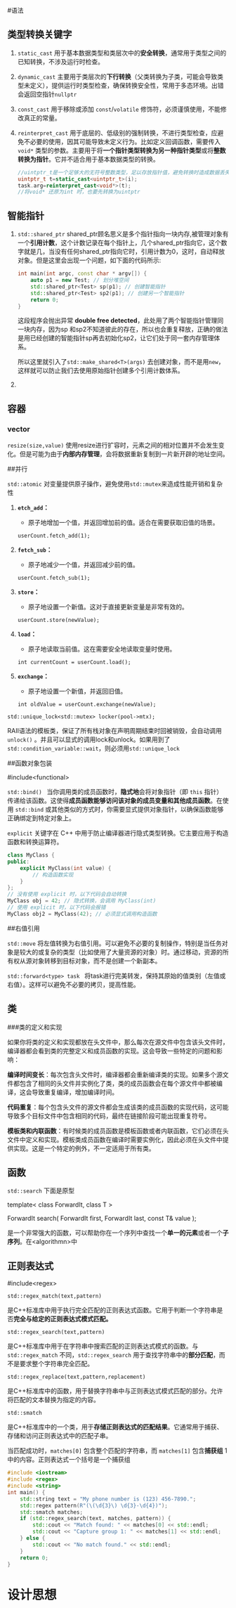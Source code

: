 #语法

## 类型转换关键字

1. `static_cast`  用于基本数据类型和类层次中的**安全转换**，通常用于类型之间的已知转换，不涉及运行时检查。

2. `dynamic_cast` 主要用于类层次的**下行转换**（父类转换为子类，可能会导致类型未定义），提供运行时类型检查，确保转换安全性，常用于多态环境。出错会返回空指针`nullptr`

3. `const_cast` 用于移除或添加 `const`/`volatile` 修饰符，必须谨慎使用，不能修改真正的常量。

4. `reinterpret_cast` 用于底层的、低级别的强制转换，不进行类型检查，应避免不必要的使用，因其可能导致未定义行为。比如定义回调函数，需要传入`void*` 类型的参数。主要用于将**一个指针类型转换为另一种指针类型**或将**整数转换为指针**。它并不适合用于基本数据类型的转换。

   ```c++
   //uintptr_t是一个足够大的无符号整数类型，足以存放指针值，避免转换时造成数据丢失
   uintptr_t t=static_cast<uintptr_t>(i);
   task.arg=reinterpret_cast<void*>(t);
   //将void* 还原为int 时，也要先转换为uintptr
   ```



## 智能指针

1. `std::shared_ptr`  shared_ptr顾名思义是多个指针指向一块内存,被管理对象有一个**引用计数**，这个计数记录在每个指针上，几个shared_ptr指向它，这个数字就是几，当没有任何shared_ptr指向它时，引用计数为0，这时，自动释放对象。但是这里会出现一个问题，如下面的代码所示:

   ```c++
   int main(int argc, const char * argv[]) {
       auto p1 = new Test; // 划分堆空间
       std::shared_ptr<Test> sp(p1); // 创建智能指针
       std::shared_ptr<Test> sp2(p1); // 创建另一个智能指针
       return 0;
   }
   ```

   这段程序会抛出异常 **double free detected**，此处用了两个智能指针管理同一块内存，因为sp 和sp2不知道彼此的存在，所以也会重复释放，正确的做法是用已经创建的智能指针sp再去初始化sp2，让它们处于同一套内存管理体系。

   所以这里就引入了`std::make_shared<T>(args)` 去创建对象，而不是用`new`，这样就可以防止我们去使用原始指针创建多个引用计数体系。

2. 





## 容器

### vector

`resize(size,value)`  使用resize进行扩容时，元素之间的相对位置并不会发生变化。但是可能为由于**内部内存管理**，会将数据重新复制到一片新开辟的地址空间。



##并行

`std::atomic`  对变量提供原子操作，避免使用`std::mutex`来造成性能开销和复杂性

1. **`etch_add`：**

   - 原子地增加一个值，并返回增加前的值。适合在需要获取旧值的场景。

   ```
   userCount.fetch_add(1);
   ```

2. **`fetch_sub`：**

   - 原子地减少一个值，并返回减少前的值。

   ```
   userCount.fetch_sub(1);
   ```

3. **`store`：**

   - 原子地设置一个新值。这对于直接更新变量是非常有效的。

   ```
   userCount.store(newValue);
   ```

4. **`load`：**

   - 原子地读取当前值。这在需要安全地读取变量时使用。

   ```
   int currentCount = userCount.load();
   ```

5. **`exchange`：**

   - 原子地设置一个新值，并返回旧值。

   ```
   int oldValue = userCount.exchange(newValue);
   ```



`std::unique_lock<std::mutex> locker(pool->mtx);`   

RAII语法的模板类，保证了所有栈对象在声明周期结束时回被销毁，会自动调用`unlock()` 。并且可以显式的调用lock和unlock。如果用到了`std::condition_variable::wait`，则必须用`std::unique_lock`

##函数对象包装

\#include\<functional\>

`std::bind() `  当你调用类的成员函数时，**隐式地**会将对象指针（即 `this` 指针）传递给该函数。这使得**成员函数能够访问该对象的成员变量和其他成员函数**。在使用 `std::bind` 或其他类似的方式时，你需要显式提供对象指针，以确保函数能够正确绑定到特定对象上。



`explicit` 关键字在 C++ 中用于防止编译器进行隐式类型转换。它主要应用于构造函数和转换运算符。

```c++
class MyClass {
public:
    explicit MyClass(int value) {
        // 构造函数实现
    }
};
// 没有使用 explicit 时，以下代码会自动转换
MyClass obj = 42; // 隐式转换，会调用 MyClass(int)
// 使用 explicit 时，以下代码会报错
MyClass obj2 = MyClass(42); // 必须显式调用构造函数
```



##右值引用

`std::move` 将左值转换为右值引用。可以避免不必要的复制操作，特别是当任务对象是较大的或复杂的类型（比如使用了大量资源的对象）时。通过移动，资源的所有权从源对象转移到目标对象，而不是创建一个新副本。

`std::forward<type> task ` 将task进行完美转发，保持其原始的值类别（左值或右值）。这样可以避免不必要的拷贝，提高性能。



## 类

###类的定义和实现

如果你将类的定义和实现都放在头文件中，那么每次在源文件中包含该头文件时，编译器都会看到类的完整定义和成员函数的实现。这会导致一些特定的问题和影响：

**编译时间变长**：每次包含头文件时，编译器都会重新编译类的实现。如果多个源文件都包含了相同的头文件并实例化了类，类的成员函数会在每个源文件中都被编译，这会导致重复编译，增加编译时间。

**代码重复**：每个包含头文件的源文件都会生成该类的成员函数的实现代码，这可能导致多个目标文件中包含相同的代码，最终在链接阶段可能出现重复符号。

**模板类和内联函数**：有时候类的成员函数是模板函数或者内联函数，它们必须在头文件中定义和实现。模板类成员函数在编译时需要实例化，因此必须在头文件中提供实现。这是一个特定的例外，不一定适用于所有类。



## 函数

`std::search`  下面是原型

template< class ForwardIt, class T >

 ForwardIt search( ForwardIt first, ForwardIt last, const T& value );

是一个非常强大的函数，可以帮助你在一个序列中查找一个**单一的元素**或者一个**子序列**。在\<algorithmn\>中



## 正则表达式

\#include\<regex\>

`std::regex_match(text,pattern)`

 是C++标准库中用于执行完全匹配的正则表达式函数。它用于判断一个字符串是否**完全与给定的正则表达式模式匹配。**

`std::regex_search(text,pattern)` 

是C++标准库中用于在字符串中搜索匹配的正则表达式模式的函数。与 `std::regex_match` 不同，`std::regex_search` 用于查找字符串中的**部分匹配**，而不是要求整个字符串完全匹配。

`std::regex_replace(text,pattern,replacement)` 

是C++标准库中的函数，用于替换字符串中与正则表达式模式匹配的部分。允许将匹配的文本替换为指定的内容。

`std::smatch` 

是C++标准库中的一个类，用于**存储正则表达式的匹配结果**。它通常用于捕获、存储和访问正则表达式中的匹配子串。

当匹配成功时，`matches[0]` 包含整个匹配的字符串，而 `matches[1]` 包含**捕获组** 1 中的内容。正则表达式一个括号是一个捕获组

```c++
#include <iostream>
#include <regex>
#include <string>
int main() {
    std::string text = "My phone number is (123) 456-7890.";
    std::regex pattern(R"(\(\d{3}\) \d{3}-\d{4})");
    std::smatch matches;
    if (std::regex_search(text, matches, pattern)) {
        std::cout << "Match found: " << matches[0] << std::endl;
        std::cout << "Capture group 1: " << matches[1] << std::endl;
    } else {
        std::cout << "No match found." << std::endl;
    }
    return 0;
}
```



# 设计思想





